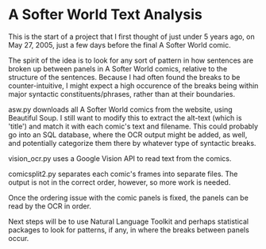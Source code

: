 # A Softer World Text Analysis

This is the start of a project that I first thought of just under 5 years ago,
on May 27, 2005, just a few days before the final A Softer World comic.

The spirit of the idea is to look for any sort of pattern in how sentences are
broken up between panels in A Softer World comics, relative to the structure
of the sentences. Because I had often found the breaks to be counter-intuitive,
I might expect a high occurence of the breaks being within major syntactic
constituents/phrases, rather than at their boundaries.

asw.py downloads all A Softer World comics from the website, using Beautiful Soup. I still want to modify this to extract the alt-text (which is 'title') and match it with each comic's text and filename. This could probably go into an SQL database, where the OCR output might be added, as well, and potentially categorize them there by whatever type of syntactic breaks.

vision_ocr.py uses a Google Vision API to read text from the comics.

comicsplit2.py separates each comic's frames into separate files. The output is not in the correct order, however, so more work is needed.

Once the ordering issue with the comic panels is fixed, the panels can be read by the OCR in order.

Next steps will be to use Natural Language Toolkit and perhaps statistical packages to look for patterns, if any, in where the breaks between panels occur.

